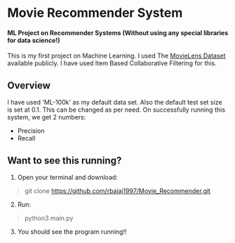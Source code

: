 # Movie Recommender System
#### ML Project on Recommender Systems (Without using any special libraries for data science!)

This is my first project on Machine Learning. I used The [MovieLens Dataset](https://grouplens.org/datasets/movielens/) available publicly. I have used Item Based Collaborative Filtering for this. 

## Overview


I have used 'ML-100k' as my default data set. Also the default test set size is set at 0.1. This can be changed as per need.
On successfully running this system, we get 2 numbers:
- Precision
- Recall

## Want to see this running? 

1. Open your terminal and download: 
> git clone https://github.com/rbajaj1997/Movie_Recommender.git 

2. Run:
> python3 main.py

3. You should see the program running!!
